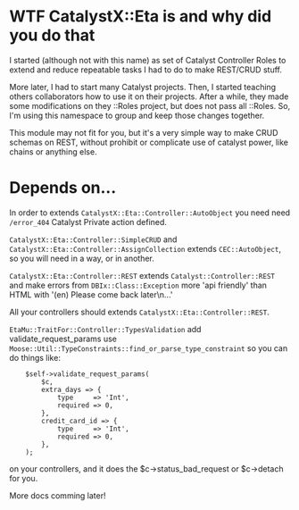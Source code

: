 # WTF CatalystX::Eta is and why did you do that

I started (although not with this name) as set of Catalyst Controller Roles to extend and reduce repeatable tasks I had to do to make REST/CRUD stuff.

More later, I had to start many Catalyst projects. Then, I started teaching others collaborators how to use it on their projects.
After a while, they made some modifications on they ::Roles project, but does not pass all ::Roles. So, I'm using this namespace to group and keep those changes together.

This module may not fit for you, but it's a very simple way to make CRUD schemas on REST, without prohibit or complicate use of catalyst power, like chains or anything else.

# Depends on...

In order to extends `CatalystX::Eta::Controller::AutoObject` you need need `/error_404`  Catalyst Private action defined.

`CatalystX::Eta::Controller::SimpleCRUD` and  `CatalystX::Eta::Controller::AssignCollection` extends `CEC::AutoObject`, so you will need in a way, or in another.

`CatalystX::Eta::Controller::REST` extends `Catalyst::Controller::REST` and make errors from `DBIx::Class::Exception` more 'api friendly' than HTML with '(en) Please come back later\n...'

All your controllers should extends `CatalystX::Eta::Controller::REST`.

`EtaMu::TraitFor::Controller::TypesValidation` add validate_request_params use `Moose::Util::TypeConstraints::find_or_parse_type_constraint` so you can do things like:

        $self->validate_request_params(
            $c,
            extra_days => {
                type     => 'Int',
                required => 0,
            },
            credit_card_id => {
                type     => 'Int',
                required => 0,
            },
        );

on your controllers, and it does the $c->status_bad_request or $c->detach for you.

More docs comming later!

